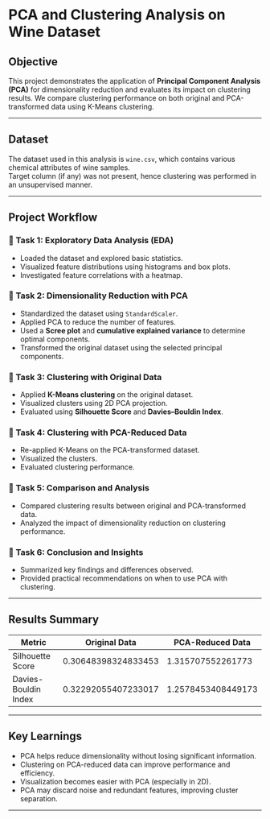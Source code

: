 # PCA and Clustering Analysis on Wine Dataset

## Objective

This project demonstrates the application of **Principal Component Analysis (PCA)** for dimensionality reduction and evaluates its impact on clustering results. We compare clustering performance on both original and PCA-transformed data using K-Means clustering.

---

## Dataset

The dataset used in this analysis is `wine.csv`, which contains various chemical attributes of wine samples.  
Target column (if any) was not present, hence clustering was performed in an unsupervised manner.

---

## Project Workflow

### 🔹 Task 1: Exploratory Data Analysis (EDA)
- Loaded the dataset and explored basic statistics.
- Visualized feature distributions using histograms and box plots.
- Investigated feature correlations with a heatmap.

### 🔹 Task 2: Dimensionality Reduction with PCA
- Standardized the dataset using `StandardScaler`.
- Applied PCA to reduce the number of features.
- Used a **Scree plot** and **cumulative explained variance** to determine optimal components.
- Transformed the original dataset using the selected principal components.

### 🔹 Task 3: Clustering with Original Data
- Applied **K-Means clustering** on the original dataset.
- Visualized clusters using 2D PCA projection.
- Evaluated using **Silhouette Score** and **Davies–Bouldin Index**.

### 🔹 Task 4: Clustering with PCA-Reduced Data
- Re-applied K-Means on the PCA-transformed dataset.
- Visualized the clusters.
- Evaluated clustering performance.

### 🔹 Task 5: Comparison and Analysis
- Compared clustering results between original and PCA-transformed data.
- Analyzed the impact of dimensionality reduction on clustering performance.

### 🔹 Task 6: Conclusion and Insights
- Summarized key findings and differences observed.
- Provided practical recommendations on when to use PCA with clustering.

---

## Results Summary

| Metric                    | Original Data | PCA-Reduced Data |
|--------------------------|---------------|------------------|
| Silhouette Score         | 0.30648398324833453 | 1.315707552261773  |
| Davies-Bouldin Index     | 0.32292055407233017 | 1.2578453408449173 |

---

## Key Learnings

- PCA helps reduce dimensionality without losing significant information.
- Clustering on PCA-reduced data can improve performance and efficiency.
- Visualization becomes easier with PCA (especially in 2D).
- PCA may discard noise and redundant features, improving cluster separation.

---
